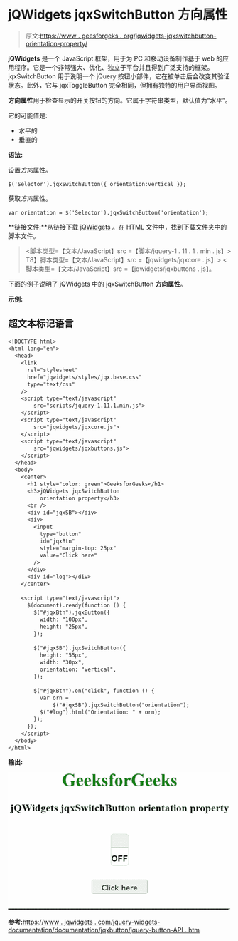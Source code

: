 # jQWidgets jqxSwitchButton 方向属性

> 原文:[https://www . geesforgeks . org/jqwidgets-jqxswitchbutton-orientation-property/](https://www.geeksforgeeks.org/jqwidgets-jqxswitchbutton-orientation-property/)

**jQWidgets** 是一个 JavaScript 框架，用于为 PC 和移动设备制作基于 web 的应用程序。它是一个非常强大、优化、独立于平台并且得到广泛支持的框架。jqxSwitchButton 用于说明一个 jQuery 按钮小部件，它在被单击后会改变其验证状态。此外，它与 jqxToggleButton 完全相同，但拥有独特的用户界面视图。

**方向属性**用于检查显示的开关按钮的方向。它属于字符串类型，默认值为“水平”。

它的可能值是:

*   水平的
*   垂直的

**语法:**

设置*方向*属性。

```
$('Selector').jqxSwitchButton({ orientation:vertical });  
```

获取*方向*属性。

```
var orientation = $('Selector').jqxSwitchButton('orientation');
```

**链接文件:**从链接下载 [jQWidgets](https://www.jqwidgets.com/download/) 。在 HTML 文件中，找到下载文件夹中的脚本文件。

> <link rel="”stylesheet”" href="”jqwidgets/styles/jqx.base.css”" type="”text/css”">
> <脚本类型=【文本/JavaScript】src =【脚本/jquery-1 . 11 . 1 . min . js】></脚本>
> T8】脚本类型=【文本/JavaScript】src =【jqwidgets/jqxcore . js】></脚本>
> <脚本类型=【文本/JavaScript】src =【jqwidgets/jqxbuttons . js】。

下面的例子说明了 jQWidgets 中的 jqxSwitchButton **方向属性**。

**示例:**

## 超文本标记语言

```
<!DOCTYPE html>
<html lang="en">
  <head>
    <link
      rel="stylesheet"
      href="jqwidgets/styles/jqx.base.css"
      type="text/css"
    />
    <script type="text/javascript" 
        src="scripts/jquery-1.11.1.min.js">
    </script>
    <script type="text/javascript" 
        src="jqwidgets/jqxcore.js">
    </script>
    <script type="text/javascript" 
        src="jqwidgets/jqxbuttons.js">
    </script>
  </head>
  <body>
    <center>
      <h1 style="color: green">GeeksforGeeks</h1>
      <h3>jQWidgets jqxSwitchButton 
          orientation property</h3>
      <br />
      <div id="jqxSB"></div>
      <div>
        <input
          type="button"
          id="jqxBtn"
          style="margin-top: 25px"
          value="Click here"
        />
      </div>
      <div id="log"></div>
    </center>

    <script type="text/javascript">
      $(document).ready(function () {
        $("#jqxBtn").jqxButton({
          width: "100px",
          height: "25px",
        });

        $("#jqxSB").jqxSwitchButton({
          height: "55px",
          width: "30px",
          orientation: "vertical",
        });

        $("#jqxBtn").on("click", function () {
          var orn = 
              $("#jqxSB").jqxSwitchButton("orientation");
          $("#log").html("Orientation: " + orn);
        });
      });
    </script>
  </body>
</html>
```

**输出:**

![](img/df063e0f7bf789dc10eed44cefb8a32c.png)

**参考:**[https://www . jqwidgets . com/jquery-widgets-documentation/documentation/jqxbutton/jquery-button-API . htm](https://www.jqwidgets.com/jquery-widgets-documentation/documentation/jqxbutton/jquery-button-api.htm)